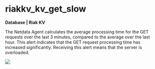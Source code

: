 # riakkv_kv_get_slow

**Database | Riak KV**

The Netdata Agent calculates the average processing time for the GET requests over the last 3 minutes, compared to the
average over the last hour. This alert indicates that the GET request processing time has increased significantly.
Receiving this alert means that the server is overloaded.

![](https://drive.google.com/uc?export=view&id=1elXR92OQn3sWVGXUCjpGi-NwcLNYE24g)

